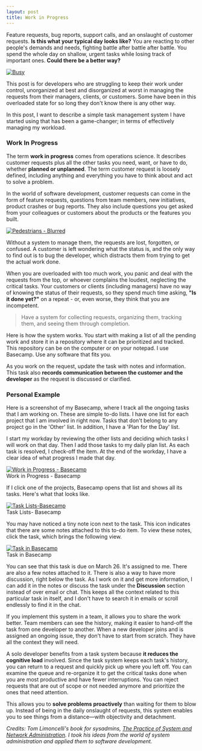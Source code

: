 ```yaml
---
layout: post
title: Work in Progress
---
```


Feature requests, bug reports, support calls, and an onslaught of customer requests. **Is this what your typical day looks like?** You are reacting to other people's demands and needs, fighting battle after battle after battle. You spend the whole day on shallow, urgent tasks while losing track of important ones. **Could there be a better way?**

<a target="_blank" href="{{ site.photos }}/pedestrians_busy.jpeg">
  <img src="{{ site.photos }}/pedestrians_busy.jpeg" alt="Busy">
</a>

This post is for developers who are struggling to keep their work under control, unorganized at best and disorganized at worst in managing the requests from their managers, clients, or customers. Some have been in this overloaded state for so long they don't know there is any other way. 

In this post, I want to describe a simple task management system I have started using that has been a game-changer; in terms of effectively managing my workload. 

### Work In Progress

The term **work in progress** comes from operations science. It describes customer requests plus all the other tasks you need, want, or have to do, whether **planned or unplanned**. The term customer request is loosely defined, including anything and everything you have to think about and act to solve a problem. 

In the world of software development, customer requests can come in the form of feature requests, questions from team members, new initiatives, product crashes or bug reports. They also include questions you get asked from your colleagues or customers about the products or the features you built. 

<div class="random centered">
  <a target="_blank" href="{{site.photos}}/carpenter_tools.jpeg">
    <img src="{{site.photos}}/carpenter_tools.jpeg" alt="Pedestrians - Blurred">
  </a>
</div>

Without a system to manage them, the requests are lost, forgotten, or confused. A customer is left wondering what the status is, and the only way to find out is to bug the developer, which distracts them from trying to get the actual work done. 

When you are overloaded with too much work, you panic and deal with the requests from the top, or whoever complains the loudest, neglecting the critical tasks. Your customers or clients (including managers) have no way of knowing the status of their requests, so they spend much time asking, **"Is it done yet?"** on a repeat - or, even worse, they think that you are incompetent.

> Have a system for collecting requests, organizing them, tracking them, and seeing them through completion. 

Here is how the system works. You start with making a list of all the pending work and store it in a repository where it can be prioritized and tracked. This repository can be on the computer or on your notepad. I use Basecamp. Use any software that fits you. 

As you work on the request, update the task with notes and information. This task also **records communication between the customer and the developer** as the request is discussed or clarified.

### Personal Example

Here is a screenshot of my Basecamp, where I track all the ongoing tasks that I am working on. These are simple to-do lists. I have one list for each project that I am involved in right now. Tasks that don't belong to any project go in the 'Other' list. In addition, I have a 'Plan for the Day' list. 

I start my workday by reviewing the other lists and deciding which tasks I will work on that day. Then I add those tasks to my daily plan list. As each task is resolved, I check-off the item. At the end of the workday, I have a clear idea of what progress I made that day.

<div class="random centered">
  <a target="_blank" href="{{site.photos}}/basecamp_work_in_progress.jpg">
    <img src="{{site.photos}}/basecamp_work_in_progress.jpg" alt="Work in Progress - Basecamp">
  </a>
  <div class="caption">Work in Progress - Basecamp</div>
</div>

If I click one of the projects, Basecamp opens that list and shows all its tasks. Here's what that looks like. 

<div class="random centered">
  <a target="_blank" href="{{site.photos}}/basecamp_list.jpg">
    <img src="{{site.photos}}/basecamp_list.jpg" alt="Task Lists-Basecamp">
  </a>
  <div class="caption">Task Lists- Basecamp</div>
</div>

You may have noticed a tiny note icon next to the task. This icon indicates that there are some notes attached to this to-do item. To view these notes, click the task, which brings the following view. 

<div class="random centered">
  <a target="_blank" href="{{site.photos}}/basecamp_task.jpg">
    <img src="{{site.photos}}/basecamp_task.jpg" alt="Task in Basecamp">
  </a>
  <div class="caption">Task in Basecamp</div>
</div>

You can see that this task is due on March 26. It's assigned to me. There are also a few notes attached to it. There is also a way to have more discussion, right below the task. As I work on it and get more information, I can add it in the notes or discuss the task under the **Discussion** section instead of over email or chat. This keeps all the context related to this particular task in itself, and I don't have to search it in emails or scroll endlessly to find it in the chat. 

If you implement this system in a team, it allows you to share the work better. Team members can see the history, making it easier to hand-off the task from one developer to another. When a new developer joins and is assigned an ongoing issue, they don't have to start from scratch. They have all the context they will need.

A solo developer benefits from a task system because **it reduces the cognitive load** involved. Since the task system keeps each task's history, you can return to a request and quickly pick up where you left off. You can examine the queue and re-organize it to get the critical tasks done when you are most productive and have fewer interruptions. You can reject requests that are out of scope or not needed anymore and prioritize the ones that need attention.

This allows you to **solve problems proactively** than waiting for them to blow up. Instead of being in the daily onslaught of requests, this system enables you to see things from a distance—with objectivity and detachment.

*Credits: Tom Limoncelli's book for sysadmins,* [*The Practice of System and Network Administration*](https://the-sysadmin-book.com/)*. I took his ideas from the world of system administration and applied them to software development.* 